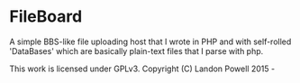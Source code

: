 # FileBoard
A simple BBS-like file uploading host that I wrote in PHP and with self-rolled 'DataBases' which are basically plain-text files that I parse with php. 

This work is licensed under GPLv3. 
Copyright (C)  Landon Powell 
2015 - 
